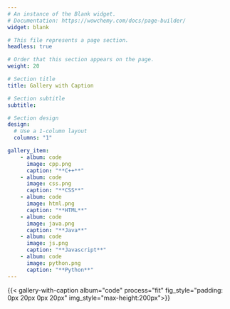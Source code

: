 ```yaml
---
# An instance of the Blank widget.
# Documentation: https://wowchemy.com/docs/page-builder/
widget: blank

# This file represents a page section.
headless: true

# Order that this section appears on the page.
weight: 20

# Section title
title: Gallery with Caption

# Section subtitle
subtitle:

# Section design
design:
  # Use a 1-column layout
  columns: "1"

gallery_item:
    - album: code
      image: cpp.png
      caption: "**C++**"
    - album: code
      image: css.png
      caption: "**CSS**"
    - album: code
      image: html.png
      caption: "**HTML**"
    - album: code
      image: java.png
      caption: "**Java**"
    - album: code
      image: js.png
      caption: "**Javascript**"
    - album: code
      image: python.png
      caption: "**Python**"
---
```


{{< gallery-with-caption album="code" process="fit" fig_style="padding: 0px 20px 0px 20px" img_style="max-height:200px">}}